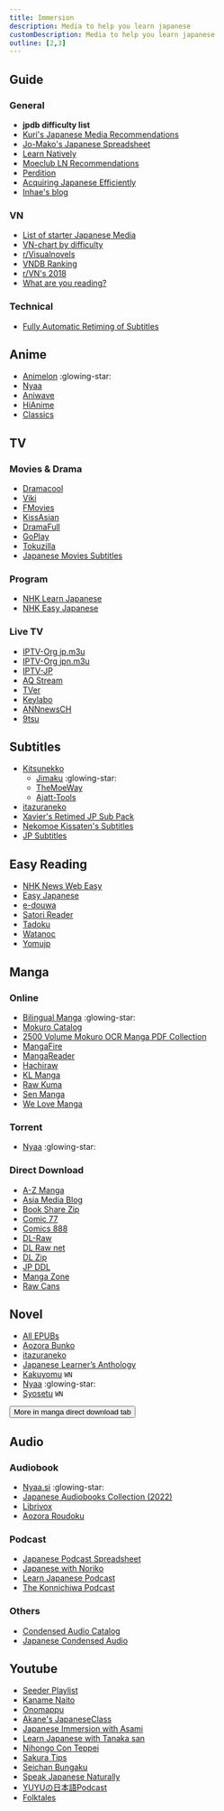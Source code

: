 ```yaml
---
title: Immersion
description: Media to help you learn japanese
customDescription: Media to help you learn japanese
outline: [2,3]
---
```


<GradientCard title="イマージョン" tag="Immersion" description="Media to help you learn japanese" theme="turquoise"/>


## Guide

### General

- **jpdb difficulty list** <Badge type="tip" text="Anime" link="https://jpdb.io/anime-difficulty-list" /><Badge type="tip" text="Live Action" link="https://jpdb.io/live-action-difficulty-list" /> <Badge type="tip" text="Novel" link="https://jpdb.io/novel-difficulty-list" /><Badge type="tip" text="Visual Novel" link="https://jpdb.io/visual-novel-difficulty-list" /><Badge type="tip" text="Web Novel" link="https://jpdb.io/web-novel-difficulty-list" /> 
- [Kuri's Japanese Media Recommendations](https://docs.google.com/spreadsheets/d/1w42HEKEu2AzZg9K7PI0ma9ICmr2qYEKQ9IF4XxFSnQU/edit#gid=1019246469)
- [Jo-Mako's Japanese Spreadsheet](https://docs.google.com/spreadsheets/d/1ukDIWSkh_xvpppPbgs1nUR2kaEwFaWlsJgZUlb9LuTs/edit#gid=822742203)
- [Learn Natively](https://learnnatively.com/)
- [Moeclub LN Recommendations](https://bookmeter.com/users/1313898/)
- [Perdition](https://perdition-japanese.github.io/posts/how-to-study-japanese/#step-1-h--immersion-optional)
- [Acquiring Japanese Efficiently](https://docs.google.com/document/d/1LH82FjsCqCgp6-TFqUcS_EB15V7sx7O1VCjREp6Lexw/edit#heading=h.ct5zhbvvh3b8)
- [Inhae's blog](https://notes.inhae.blog/)

### VN
- [List of starter Japanese Media](https://docs.google.com/document/u/1/d/1KnyyDt7jimEz-dgeMSKymRaT2r3QKBPm9AzqZ6oUWAs/pub)
- [VN-chart by difficulty](https://anacreondjt.gitlab.io/vn-chart/)
- [r/Visualnovels](https://sites.google.com/view/rvisualnovels-recs/home)
- [VNDB Ranking](https://vndb.org/v?f=022gja3gja&s=34w)
- [r/VN's 2018](https://vnrecs.github.io/)
- [What are you reading?](https://some-guy.org/vnswayrarchive/recommendations)

### Technical
- [Fully Automatic Retiming of Subtitles](https://youtu.be/x0h3ooBHrpk)


## Anime
- [Animelon](https://animelon.com/) :glowing-star:
- [Nyaa](https://nyaa.si/?f=0&c=1_4&q=)
- [Aniwave](https://aniwave.to/home)
- [HiAnime](https://hianime.to/home)
- [Classics](https://animation.filmarchives.jp/index.html)


## TV

### Movies & Drama
- [Dramacool](https://asianc.to/) <Badge type="tip" text="Info" link="https://asianwiki.co/" />
- [Viki](https://www.viki.com/categories/country/japan/genre/all)  <Badge type="warning" text="Freemiun" /><Badge type="info" text="JP Sub" />
- [FMovies](https://fmoviesz.to/home) <Badge type="info" text="JP Sub" />
- [KissAsian](https://kissasian.lu/)
- [DramaFull](https://dramafull.net/)
- [GoPlay](https://goplay.pw/) <Badge type="tip" icon="i-ic-outline-discord" text="Get token" link="https://discord.com/invite/yY2P3DQR8S" />
- [Tokuzilla](https://tokuzilla.net/)
- [Japanese Movies Subtitles](https://github.com/eurusdagr/Japanese-Movies-Subtitles)

### Program
- [NHK Learn Japanese](https://www3.nhk.or.jp/nhkworld/en/ondemand/category/28/)
- [NHK Easy Japanese](https://www.nhk.or.jp/lesson/)

### Live TV
- [IPTV-Org jp.m3u](https://iptv-org.github.io/iptv/countries/jp.m3u)
- [IPTV-Org jpn.m3u](https://iptv-org.github.io/iptv/languages/jpn.m3u)
- [IPTV-JP](https://raw.githubusercontent.com/luongz/iptv-jp/main/jp.m3u)
- [AQ Stream](https://aqstream.com/jp)
- [TVer](https://tver.jp/) <Badge type="info" text="Needs VPN" />
- [Keylabo](https://www.keylabo.com/watch-tv-online-for-free/)
- [ANNnewsCH](https://www.youtube.com/@ANNnewsCH/)
- [9tsu](https://9tsu.cc/) <Badge type="info" text="VOD" />

## Subtitles
- [Kitsunekko](https://kitsunekko.net/)
  - [Jimaku](https://jimaku.cc/) :glowing-star:
  - [TheMoeWay](https://learnjapanese.moe/kitsubackup.html#/ja)
  - [Ajatt-Tools](https://github.com/Ajatt-Tools/kitsunekko-mirror)
- [itazuraneko](https://djtguide.github.io/library/sub)
- [Xavier's Retimed JP Sub Pack](https://links.gamesdrive.net/#/link/aHR0cHM6Ly9ueWFhLnNpL3ZpZXcvMTA0NDM1NA.ZHVjaw)
- [Nekomoe Kissaten's Subtitles](https://github.com/Nekomoekissaten-SUB/Nekomoekissaten-Storage)
- [JP Subtitles](https://github.com/Matchoo95/JP-Subtitles)


## Easy Reading

- [NHK News Web Easy](https://www3.nhk.or.jp/news/easy/)
- [Easy Japanese](https://easyjapanese.net/)
- [e-douwa](https://www.e-douwa.com/)
- [Satori Reader](https://www.satorireader.com/)
- [Tadoku](https://tadoku.org/japanese/)
- [Watanoc](https://watanoc.com/)
- [Yomujp](https://yomujp.com/)


## Manga

### Online
- [Bilingual Manga](https://bilingualmanga.org/) :glowing-star: <Badge type="tip" text="Backup" link="https://github.com/B-M-dev/Bilingual_Manga-home-" />
- [Mokuro Catalog](https://catalog.mokuro.moe/)
- [2500 Volume Mokuro OCR Manga PDF Collection](https://links.gamesdrive.net/#/link/aHR0cHM6Ly9ueWFhLnNpL3ZpZXcvMTY0MTI2NQ.RHVjaw)
- [MangaFire](https://mangafire.to/home)
- [MangaReader](https://mangareader.to/home)
- [Hachiraw](https://hachiraw.net/) <Badge type="danger" text="18+" />
- [KL Manga](https://klmanga.com/) <Badge type="danger" text="18+" />
- [Raw Kuma](https://rawkuma.com/) <Badge type="danger" text="18+" />
- [Sen Manga](https://raw.senmanga.com/) <Badge type="danger" text="18+" />
- [We Love Manga](https://welovemanga.one/) <Badge type="tip" text="2" link="https://manga1000.top/" /> <Badge type="danger" text="18+" />

### Torrent
- [Nyaa](https://nyaa.si/) :glowing-star: <Badge type="info" text="2" link="https://nyaa.iss.one/" /><Badge type="info" text="3" link="https://nyaa.iss.ink/" /><Badge type="info" text="4" link="https://nyaa.mom/" /><Badge type="info" text="Alt" link="https://animetime.cc/" /> 

### Direct Download
- [A-Z Manga](https://www.a-zmanga.net/) <Badge type="danger" text="18+" /><Badge type="info" text="Novel" /><Badge type="info" text="Magazine" />
- [Asia Media Blog](https://asiamediablog.com/media/comic/manga/) <Badge type="info" text="Novel" /><Badge type="info" text="Magazine" />
- [Book Share Zip](https://bszip.com/) <Badge type="danger" text="18+" /><Badge type="info" text="Novel" /><Badge type="info" text="Magazine" />
- [Comic 77](https://comic77.com/) <Badge type="danger" text="18+" />
- [Comics 888](https://comics888.com/) <Badge type="danger" text="18+" /><Badge type="info" text="Novel" /><Badge type="info" text="Magazine" />
- [DL-Raw](https://dl-raw.se/) <Badge type="danger" text="18+" /><Badge type="info" text="Novel" /><Badge type="info" text="Magazine" />
- [DL Raw net](https://dlraw.net/category/raw-manga/) <Badge type="tip" text="2" link="https://manga-zip.info/category/raw-manga/" /> <Badge type="danger" text="18+" /><Badge type="info" text="Novel" /><Badge type="info" text="Magazine" />
- [DL Zip](https://dl-zip.com/) <Badge type="danger" text="18+" /><Badge type="info" text="Novel" /><Badge type="info" text="Magazine" />
- [JP DDL](https://jpddl.com/manga) <Badge type="danger" text="18+" />
- [Manga Zone](https://www.manga-zone.org/) <Badge type="info" text="Novel" />
- [Raw Cans](http://raw-cans.net/) <Badge type="danger" text="18+" /><Badge type="info" text="Magazine" />

## Novel

- [All EPUBs](https://boroboro.neocities.org/listfullepub)
- [Aozora Bunko](https://www.aozora.gr.jp/)
- [itazuraneko](https://yonde.itazuraneko.org/)
- [Japanese Learner’s Anthology](https://links.gamesdrive.net/#/link/aHR0cHM6Ly9ueWFhLnNpL3ZpZXcvMTM1MDUyMw.ZHVjaw)  <Badge type="tip" text="v2" link="https://links.gamesdrive.net/#/link/aHR0cHM6Ly9ueWFhLnNpL3ZpZXcvMTU0ODk0Mw.ZHVjaw" />
- [Kakuyomu](https://kakuyomu.jp/) `WN`
- [Nyaa](https://nyaa.si/?f=0&c=3_3&q=) :glowing-star:
- [Syosetu](https://syosetu.com/) `WN`

<Button icon="i-fxemoji-lightbulb">More in manga direct download tab</Button>

## Audio

### Audiobook
- [Nyaa.si](https://nyaa.si/) :glowing-star:
- [Japanese Audiobooks Collection (2022)](https://core6000.neocities.org/audio/)
- [Librivox](https://librivox.org/)
- [Aozora Roudoku](https://aozoraroudoku.jp/index.html)

### Podcast
- [Japanese Podcast Spreadsheet](https://docs.google.com/spreadsheets/d/17P2dBQHnBnHcG3ua_24IO6sP9RDC-5b3WHV9Ri2N5qU/edit#gid=0)
- [Japanese with Noriko](https://www.japanesewithnoriko.com/)
- [Learn Japanese Podcast](https://learnjapanesepod.com/)
- [The Konnichiwa Podcast](https://konnichiwapodcast.podbean.com/)

### Others
- [Condensed Audio Catalog](https://condensedaudiocatalog.com/)
- [Japanese Condensed Audio](https://mega.nz/folder/8HhhWDyJ#SHw5xsYxyhWUX536UcqkeQ) <Badge type="tip" text="2" link="https://mega.nz/folder/N4d3STJC#w3wPPgk9UgD6qE_UvjtB8Q" />


## Youtube
- [Seeder Playlist](https://zenith-raincoat-5cf.notion.site/Japanese-Seeder-Playlist-15fc740a87d843a2a2a5f36a913af551)
- [Kaname Naito](https://www.youtube.com/@kanamenaito)
- [Onomappu](https://www.youtube.com/@Onomappu/)
- [Akane's JapaneseClass](https://www.youtube.com/@Akane-JapaneseClass)
- [Japanese Immersion with Asami](https://www.youtube.com/@japaneseimmersionwithasami4249)
- [Learn Japanese with Tanaka san](https://www.youtube.com/@japanese_tanakasan)
- [Nihongo Con Teppei](https://www.youtube.com/@nihongoconteppei/)
- [Sakura Tips](https://www.youtube.com/@SAKURATIPS)
- [Seichan Bungaku](https://www.youtube.com/@seichan_bungaku/featured)
- [Speak Japanese Naturally](https://www.youtube.com/@SpeakJapaneseNaturally)
- [YUYUの日本語Podcast](https://www.youtube.com/@yuyunihongopodcast)
- [Folktales](https://www.youtube.com/playlist?list=PL1DnK3_eexijBUgFRq9Vlc1mW3gQv6gPf) <Badge type="tip" text="2" link="https://www.youtube.com/playlist?list=PL1DnK3_eexigbTRh6rIZIIY8MJfvnlw9Q" />